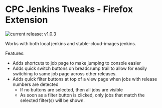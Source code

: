 # CPC Jenkins Tweaks - Firefox Extension

![current release: v1.0.3](https://img.shields.io/badge/current_release-v1.0.3-green)


Works with both local jenkins and stable-cloud-images jenkins.

Features:
- Adds shortcuts to job page to make jumping to console easier
- Adds quick switch buttons on breadcrump trail to allow for easily switching to same job page across other releases.
- Adds quick filter buttons at top of a view page when jobs with release numbers are detected
  - If no buttons are selected, then all jobs are visible
  - As soon as a filter button is clicked, only jobs that match the selected filter(s) will be shown.
 
 

